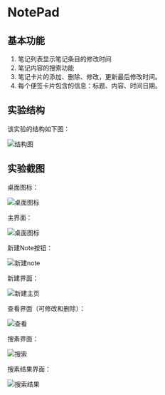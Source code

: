 # NotePad
## **基本功能**

1. 笔记列表显示笔记条目的修改时间
2. 笔记内容的搜索功能
3. 笔记卡片的添加、删除、修改，更新最后修改时间。
4. 每个便签卡片包含的信息：标题、内容、时间日期。

## 实验结构

该实验的结构如下图：

![结构图](E:\Android\AndroidStudioProjects\NotePad\Image\结构图.png)

## **实验截图**

桌面图标：

![桌面图标](E:\Android\AndroidStudioProjects\NotePad\Image\桌面图标.png)

主界面：

![桌面图标](E:\Android\AndroidStudioProjects\NotePad\Image\主页.png)

新建Note按钮：

![新建note](E:\Android\AndroidStudioProjects\NotePad\Image\新建note.png)

新建界面：

![新建主页](E:\Android\AndroidStudioProjects\NotePad\Image\新建主页.png)



查看界面（可修改和删除）：

![查看](E:\Android\AndroidStudioProjects\NotePad\Image\查看.png)

搜素界面：

![搜索](E:\Android\AndroidStudioProjects\NotePad\Image\搜索.png)

搜素结果界面：

![搜索结果](E:\Android\AndroidStudioProjects\NotePad\Image\搜索结果.png)




